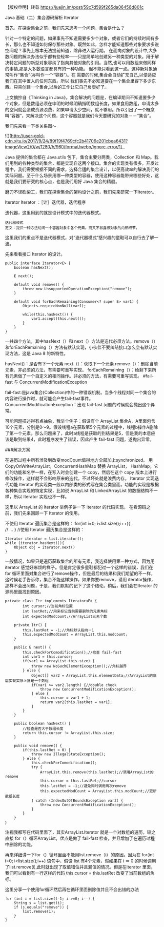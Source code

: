 【版权申明】转载
https://juejin.im/post/59c7d599f265da06456d801c


Java 基础（二）集合源码解析 Iterator

首先，在探索集合之前，我们先来思考一个问题，集合是什么？

针对一个特定的问题，如果事先不知道需要多少个对象，或者它们的持续时间有多长，那么也不知道如何保存那些对象。既然如此，怎样才能知道那些对象要求多说空间呢？事先上根本无法提前知道，除非进入运行期。
在面向对象的设计中,大多数问题的解决办法似乎都有些轻率——只是简单地创建另一种类型的对象。用于解决特定问题的新型对象容纳了指向其他对象的引用。当然,也可以用数组来做同样的事情,那是大多数语言都具有的一种功能。 但不能只看到这一点。这种新对象通常叫作“集合”(亦叫作一个“容器”)。在 需要的时候,集合会自动扩充自己,以便适应我们在其中置入的任何东西。所以 我们事先不必知道要在一个集合里容下多少东西。只需创建一个集合,以后的工作让它自己负责好了。

上文摘抄自《Thinking in Java》，集合解决的问题是，在编译期间不知道要多少个对象，但是数组必须在申明的时候明确指明数组长度，如果食用数组，申请太多的空间就会造成资源浪费，如果申请太少空间，就不够用。所以引出了一个概念叫“容器”，来解决这个问题，这个容器就是我们今天要研究的对象－－“集合”。

我们先来看一下类关系图～

![](http://user-gold-cdn.xitu.io/2017/9/24/89f19f4769cfc2b41706e201cbea6431?imageView2/0/w/1280/h/960/format/webp/ignore-error/1）

Java 提供的集合都在 Java.utils 包下，集合主要分两类，Collection 和 Map。我们用到的各种类型的集合，都是实现自这两个接口。集合的实现类有很多，开发过程中，我们需要根据不同的需求，选择合适的集合设计，以便高效率的解决我们的实际问题。至于什么场景用哪一种类型的容器，使用这种容器能带来哪些好处，这就是我们要研究的核心点，也是我们用好 Java 集合的精髓。

磨刀不误砍柴工，我们在探索集合的架构设计之前，我们先来研究一下Iterator。

Iterator
	Iterator ：［计］迭代器，迭代程序

迭代器，这里用到的就是设计模式中的迭代器模式。

	迭代器模式
	定义：提供一种方法访问一个容器对象中各个元素，而又不暴露该对象的内部细节。

这里我们的重点不是迭代器模式，对“迭代器模式”感兴趣的童鞋可以自行去了解一波。

先来看看接口 Iterator 的设计。

	public interface Iterator<E> {
	    boolean hasNext();
	
	    E next();
	
	    default void remove() {
	        throw new UnsupportedOperationException("remove");
	    }
	
	    default void forEachRemaining(Consumer<? super E> var1) {
	        Objects.requireNonNull(var1);
	
	        while(this.hasNext()) {
	            var1.accept(this.next());
	        }
	    }
	}
一共四个方法，其中hasNext（）和 next（）方法是迭代必须方法。remove（）和forEachRemaining（）方法有默认实现，小伙伴不要纠结接口怎么会有默认实现方法，这是 Java 8 的新特性。

hasNext()：是否有下一个元素
next（）：获取下一个元素
remove（）：删除当前元素，非必须的方法，有需要可重写实现。
forEachRemaining（）：给剩下来所有元素做了一个自定义的相同操作。非必须的方法，有需要可重写实现。
#fail-fast 与 ConcurrentModificationException

fail-fast:是java集合(Collection)中的一种错误机制。当多个线程对同一个集合的内容进行操作时，就可能会产生fail-fast事件。
ConcurrentModificationException：出现 fail-fast 问题的时候就会抛出这个异常。

可能问题描述得有点抽象，我举个例子：假设有个 ArrayList 集合A，A里面包含10个元素，分别是0～9。假设线程a在获取第5个元素的过程中，线程b操作A删除了第一个元素。那么问题来了，此时a线程是获取的到结果是5，但是我的本意应该是取到结果4，此时程序发生了错误，因此产生 fail-fast 问题，遂抛出异常。

###解决方案

在遍历过程中所有涉及到改变modCount值得地方全部加上synchronized。
用 CopyOnWriteArrayList，ConcurrentHashMap 替换 ArrayList， HashMap，它们的功能和名字一样，在写入时会创建一个 copy，然后在这个 copy 版本上进行修改操作，这样就不会影响原来的迭代。不过坏处就是浪费内存。
	Iterator 实现迭代功能
	Iterator 的实现类一般以内部类的形式写在集合类里面。功能的实现是根据各种集合实现的特定实现，比如说 ArrayList 和 LinkedArrayList 的数据结构不一样，所以 Iterator 实现也不一样。

这里以 ArrayList 的 Iterator 举例子讲一下 Iterator 的代码实现。
在看源码之前，我们先来回顾一下 Iterator 的使用。

不使用 Iterator 遍历集合是这样的：
	for(int i=0; i<list.size();i++){  
	        // ... 
	    } 
	//使用 Iterator 遍历集合是这样的：
	
	Iterator iterator = list.iterator();
	while (iterator.hasNext()){
	    Object obj = iterator.next()
	}

一般情况，如果只是遍历获取集合的所有元素，我选择使用第一种方式，因为用 iterator 感觉好麻烦的样子。但是肯定很多童鞋都犯过一个这样的错误，我们在 for 循环里面对集合进行了remove操作，但是最后的结果和我们期望的不一样，这时候老手告诉你，集合不能这样操作，如果你要remove，请用 iterator操作，那样不会出问题，于是，我们默默的记下了这个结论。稍后，我们会在Iterator 的源码里面找到原因。

	private class Itr implements Iterator<E> {
	        int cursor;//当前角标位置
	        int lastRet;//用来标记当前需要删除的元素角标
	        int expectedModCount;//ArrayList元素个数
	
	    private Itr() {
	        this.lastRet = -1;//角标默认指向－1
	        this.expectedModCount = ArrayList.this.modCount;
	    }
	
	    public E next() {
	        this.checkForComodification();//检查 fail-fast
	        int var1 = this.cursor;
	        if(var1 >= ArrayList.this.size) {
	            throw new NoSuchElementException();//角标越界
	        } else {
	            Object[] var2 = ArrayList.this.elementData;//ArrayList的底层实现实际上就是一个数组
	            if(var1 >= var2.length) {//double check
	                throw new ConcurrentModificationException();
	            } else {
	                this.cursor = var1 + 1;
	                return var2[this.lastRet = var1];
	            }
	        }
	    }
	
	    public boolean hasNext() {
	        //检查是否大于数组长度
	        return this.cursor != ArrayList.this.size;
	    }
	
	    public void remove() {
	        if(this.lastRet < 0) {
	            throw new IllegalStateException();
	        } else {
	            this.checkForComodification();
	            try {
	                ArrayList.this.remove(this.lastRet);//调用ArrayList的remove
	                this.cursor = this.lastRet;//cursor
	                this.lastRet = -1;//避免同时调用两次remove
	                this.expectedModCount = ArrayList.this.modCount;//更新数组长度
	            } catch (IndexOutOfBoundsException var2) {
	                throw new ConcurrentModificationException();
	            }
	        }
	    }
	｝

注视我都写在代码里面了，其实ArrayList.Iterator 就是一个对数组的遍历，较之直接 for（）循环ArrayList，优点是做了 fail-fast 检查，并且增加了在遍历过程中删除的功能。

再来详细讲一下for（）循环里面不能用list.remove（i）的原因。因为在 for(int i=0; i<list.size();i++) 语句中，假设 list 有4个元素，假如果在 i ＝ 0 的时候调用了list.remove(i),此时就出现了取值错位并且漏值的情况。但是在Iterator 里面，我们可以看到有一行这样的代码 this.cursor = this.lastRet 改变了当前数组的角标。

这里分享一个使用for循环然后再在循环里面删除值并且不会出错的办法

	for (int i = list.size()-1; i >=0; i--) {
	    String s = list.get(i);
	    if (s.equals("remove")) {
	        list.remove(i);
	    }
	}
